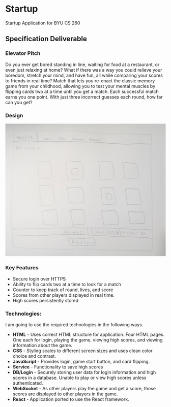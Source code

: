 # Startup
Startup Application for BYU CS 260

## Specification Deliverable

### Elevator Pitch

Do you ever get bored standing in line, waiting for food at a restaurant, or even just relaxing at home? What if there was a way you could relieve your boredom, stretch your mind, and have fun, all while comparing your scores to friends in real time? Match that lets you re-enact the classic memory game from your childhood, allowing you to test your mental muscles by flipping cards two at a time until you get a match. Each successful match earns you one point. With just three incorrect guesses each round, how far can you get?  

### Design

![Rough Design](RoughDesign.jpg)

### Key Features

- Secure login over HTTPS
- Ability to flip cards two at a time to look for a match
- Counter to keep track of round, lives, and score
- Scores from other players displayed in real time.
- High scores persistently stored


### Technologies:

I am going to use the required technologies in the following ways.

- **HTML** - Uses correct HTML structure for application. Four HTML pages. One each for login, playing the game, viewing high scores, and viewing information about the game. 
- **CSS** - Styling scales to different screen sizes and uses clean color choice and contrast.
- **JavaScript** - Provides login, game start button, and card flipping.
- **Service** - Functionality to save high scores
- **DB/Login** - Securely storing user data for login information and high scores in a database. Unable to play or view high scores unless authenticated. 
- **WebSocket** - As other players play the game and get a score, those scores are displayed to other players in the game.
- **React** - Application ported to use the React framework. 

 
